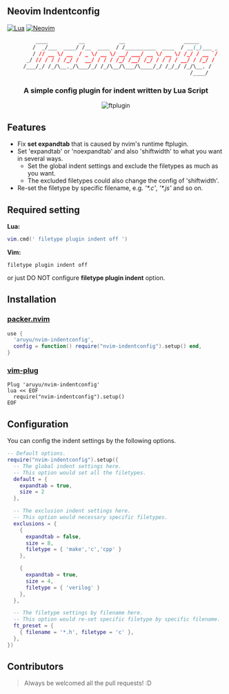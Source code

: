 ## Neovim Indentconfig

[![Lua](https://img.shields.io/badge/Lua-blue.svg?style=for-the-badge&logo=lua)](http://www.lua.org)
[![Neovim](https://img.shields.io/badge/Neovim-green.svg?style=for-the-badge&logo=neovim)](https://neovim.io)

<div align='center'>

```css
 ____          __           __                   _____
      /  _/___  ____/ /__  ____  / /__________  ____  / __(_)___ _
      / // __ \/ __  / _ \/ __ \/ __/ ___/ __ \/ __ \/ /_/ / __ `/
   _/ // / / / /_/ /  __/ / / / /_/ /__/ /_/ / / / / __/ / /_/ /
 /___/_/ /_/\__,_/\___/_/ /_/\__/\___/\____/_/ /_/_/ /_/\__, /
                                                      /____/
```

### A simple config plugin for indent written by Lua Script

![ftplugin](https://user-images.githubusercontent.com/75081360/201606692-648c8dae-913e-4dcc-b1dd-fa7b0c0d4e10.png)

</div>

## Features

- Fix **set expandtab** that is caused by nvim's runtime ftplugin.
- Set 'expandtab' or 'noexpandtab' and also 'shiftwidth' to what you want in several ways.
  - Set the global indent settings and exclude the filetypes as much as you want.
  - The excluded filetypes could also change the config of 'shiftwidth'.
- Re-set the filetype by specific filename, e.g. *'\*.c'*, *'\*.js'* and so on.

## Required setting

**Lua:**

```lua
vim.cmd(' filetype plugin indent off ')
```

**Vim:**

```vim
filetype plugin indent off
```

or just DO NOT configure **filetype plugin indent** option.

## Installation

### [packer.nvim](https://github.com/wbthomason/packer.nvim)

```lua
use {
  'aruyu/nvim-indentconfig',
  config = function() require("nvim-indentconfig").setup() end,
}
```

### [vim-plug](https://github.com/junegunn/vim-plug)

```vim
Plug 'aruyu/nvim-indentconfig'
lua << EOF
  require("nvim-indentconfig").setup()
EOF
```

## Configuration

You can config the indent settings by the following options.

```lua
-- Default options.
require("nvim-indentconfig").setup({
  -- The global indent settings here.
  -- This option would set all the filetypes.
  default = {
    expandtab = true,
    size = 2
  },

  -- The exclusion indent settings here.
  -- This option would necessary specific filetypes.
  exclusions = {
    {
      expandtab = false,
      size = 8,
      filetype = { 'make','c','cpp' }
    },

    {
      expandtab = true,
      size = 4,
      filetype = { 'verilog' }
    },
  },

  -- The filetype settings by filename here.
  -- This option would re-set specific filetype by specific filename.
  ft_preset = {
    { filename = '*.h', filetype = 'c' },
  },
})
```

## Contributors

> Always be welcomed all the pull requests! :D
